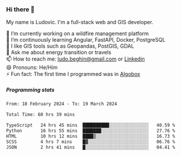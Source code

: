 ### Hi there 👋

My name is Ludovic. I'm a full-stack web and GIS developer.

 🔭 I’m currently working on a wildfire management platform<br/>
 🌱 I’m continuously learning Angular, FastAPI, Docker, PostgreSQL<br/>
 👯 I like GIS tools such as Geopandas, PostGIS, GDAL<br/>
 💬 Ask me about energy transition or travels<br/>
 📫 How to reach me: ludo.beghin@gmail.com or [Linkedin](https://www.linkedin.com/in/ludovic-beghin/)<br/>
 😄 Pronouns: He/Him<br/>
 ⚡ Fun fact: The first time I programmed was in [Algobox](https://fr.wikipedia.org/wiki/Algobox)<br/>

##### Programming stats
<!--START_SECTION:waka-->

```txt
From: 18 February 2024 - To: 19 March 2024

Total Time: 60 hrs 39 mins

TypeScript   24 hrs 45 mins  ██████████░░░░░░░░░░░░░░░   40.59 %
Python       16 hrs 55 mins  ███████░░░░░░░░░░░░░░░░░░   27.76 %
HTML         10 hrs 12 mins  ████▒░░░░░░░░░░░░░░░░░░░░   16.73 %
SCSS         4 hrs 7 mins    █▓░░░░░░░░░░░░░░░░░░░░░░░   06.76 %
JSON         2 hrs 41 mins   █░░░░░░░░░░░░░░░░░░░░░░░░   04.41 %
```

<!--END_SECTION:waka-->
